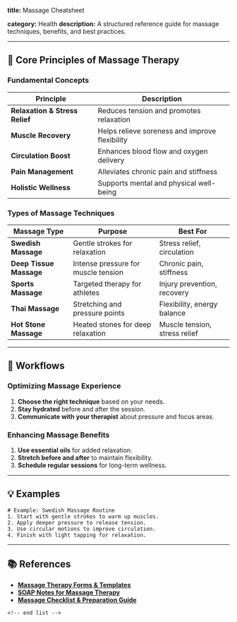 **title:** Massage Cheatsheet

**category:** Health
**description:** A structured reference guide for massage techniques, benefits, and best practices.

---

## 💆 **Core Principles of Massage Therapy**

### **Fundamental Concepts**

| Principle                            | Description                                    |
| ------------------------------------ | ---------------------------------------------- |
| **Relaxation & Stress Relief** | Reduces tension and promotes relaxation        |
| **Muscle Recovery**            | Helps relieve soreness and improve flexibility |
| **Circulation Boost**          | Enhances blood flow and oxygen delivery        |
| **Pain Management**            | Alleviates chronic pain and stiffness          |
| **Holistic Wellness**          | Supports mental and physical well-being        |

### **Types of Massage Techniques**

| Massage Type                  | Purpose                             | Best For                      |
| ----------------------------- | ----------------------------------- | ----------------------------- |
| **Swedish Massage**     | Gentle strokes for relaxation       | Stress relief, circulation    |
| **Deep Tissue Massage** | Intense pressure for muscle tension | Chronic pain, stiffness       |
| **Sports Massage**      | Targeted therapy for athletes       | Injury prevention, recovery   |
| **Thai Massage**        | Stretching and pressure points      | Flexibility, energy balance   |
| **Hot Stone Massage**   | Heated stones for deep relaxation   | Muscle tension, stress relief |

---

## 🔄 **Workflows**

### **Optimizing Massage Experience**

1. **Choose the right technique** based on your needs.
2. **Stay hydrated** before and after the session.
3. **Communicate with your therapist** about pressure and focus areas.

### **Enhancing Massage Benefits**

1. **Use essential oils** for added relaxation.
2. **Stretch before and after** to maintain flexibility.
3. **Schedule regular sessions** for long-term wellness.

---

## 💡 **Examples**

```plaintext
# Example: Swedish Massage Routine
1. Start with gentle strokes to warm up muscles.  
2. Apply deeper pressure to release tension.  
3. Use circular motions to improve circulation.  
4. Finish with light tapping for relaxation.  
```

---

## 📚 **References**

- **[Massage Therapy Forms &amp; Templates](https://mblexguide.com/massage-forms/)**
- **[SOAP Notes for Massage Therapy](https://www.carepatron.com/templates/soap-notes-for-massage-therapy-template)**
- **[Massage Checklist &amp; Preparation Guide](https://checklist.com/massage-checklist)**

```
<!-- end list -->
```
